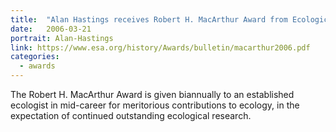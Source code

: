 ```yaml
---
title:  "Alan Hastings receives Robert H. MacArthur Award from Ecological Society of  America"
date:   2006-03-21
portrait: Alan-Hastings
link: https://www.esa.org/history/Awards/bulletin/macarthur2006.pdf
categories:
  - awards
---
```

The Robert H. MacArthur Award is given biannually to an established ecologist in mid-career for meritorious contributions to ecology, in the expectation of continued outstanding ecological research. 
